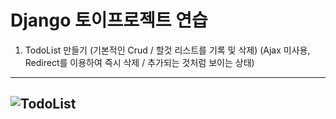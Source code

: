 # Django 토이프로젝트 연습

1. TodoList 만들기 (기본적인 Crud / 할것 리스트를 기록 및 삭제)
(Ajax 미사용, Redirect를 이용하여 즉시 삭제 / 추가되는 것처럼 보이는 상태)

---------------------------------------------------------------
![TodoList](https://github.com/Joyfuler/Djangotrain/assets/137759165/011a524a-4c98-4275-9a63-4807d99dee63)
---------------------------------------------------------------
